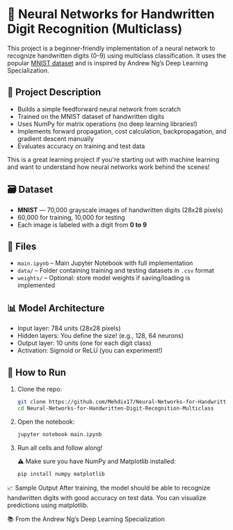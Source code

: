 # 🧠 Neural Networks for Handwritten Digit Recognition (Multiclass)

This project is a beginner-friendly implementation of a neural network to recognize handwritten digits (0-9) using multiclass classification. It uses the popular [MNIST dataset](http://yann.lecun.com/exdb/mnist/) and is inspired by Andrew Ng’s Deep Learning Specialization.

## 📌 Project Description

- Builds a simple feedforward neural network from scratch
- Trained on the MNIST dataset of handwritten digits
- Uses NumPy for matrix operations (no deep learning libraries!)
- Implements forward propagation, cost calculation, backpropagation, and gradient descent manually
- Evaluates accuracy on training and test data

This is a great learning project if you're starting out with machine learning and want to understand how neural networks work behind the scenes!

## 🗃️ Dataset

- **MNIST** — 70,000 grayscale images of handwritten digits (28x28 pixels)
- 60,000 for training, 10,000 for testing
- Each image is labeled with a digit from **0 to 9**

## 📁 Files

- `main.ipynb` – Main Jupyter Notebook with full implementation
- `data/` – Folder containing training and testing datasets in `.csv` format
- `weights/` – Optional: store model weights if saving/loading is implemented

## 📊 Model Architecture

- Input layer: 784 units (28x28 pixels)
- Hidden layers: You define the size! (e.g., 128, 64 neurons)
- Output layer: 10 units (one for each digit class)
- Activation: Sigmoid or ReLU (you can experiment!)

## 🚀 How to Run

1. Clone the repo:
   ```bash
   git clone https://github.com/Mehdix17/Neural-Networks-for-Handwritten-Digit-Recognition-Multiclass.git
   cd Neural-Networks-for-Handwritten-Digit-Recognition-Multiclass

2. Open the notebook:
   ```bash
   jupyter notebook main.ipynb

3. Run all cells and follow along!

   ⚠️ Make sure you have NumPy and Matplotlib installed:
   ```bash
   pip install numpy matplotlib

📈 Sample Output
After training, the model should be able to recognize handwritten digits with good accuracy on test data. You can visualize predictions using matplotlib.

📚 From the Andrew Ng’s Deep Learning Specialization
